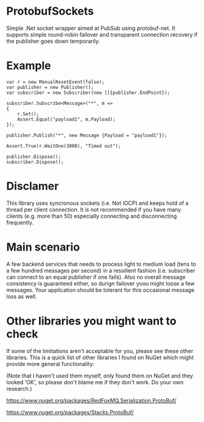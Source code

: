 ProtobufSockets
===============

Simple .Net socket wrapper aimed at PubSub using protobuf-net. It supports simple round-robin failover and transparent connection recovery if the publisher goes down temporarily.

Example
=======

    var r = new ManualResetEvent(false);
    var publisher = new Publisher();
    var subscriber = new Subscriber(new []{publisher.EndPoint});

    subscriber.Subscribe<Message>("*", m =>
    {
        r.Set();
        Assert.Equal("payload1", m.Payload);
    });

    publisher.Publish("*", new Message {Payload = "payload1"});

    Assert.True(r.WaitOne(3000), "Timed out");

    publisher.Dispose();
    subscriber.Dispose();

Disclamer
=========
This library uses syncronous sockets (i.e. Not IOCP) and keeps hold of a thread
per client connection. It is not recommended if you have many clients
(e.g. more than 50) especially connecting and disconnecting frequently.

Main scenario
=============
A few backend services that needs to process light to medium load (tens to a few
hundred messages per second) in a ressilient fashion (i.e. subscriber
can connect to an equal publisher if one fails). Also no overall message consistency
is guaranteed either, so durign failover yoou might loose a few messages.
Your application should be tolerant for this occasional message loss as well.

Other libraries you might want to check
=======================================
If some of the limitations aren't acceptable for you, please see these other libraries.
This is a quick list of other libraries I found on NuGet which might provide more
general functionality:

(Note that I haven't used them myself, only found them on NuGet and they looked 'OK',
so please don't blame me if they don't work. Do your own research.)

https://www.nuget.org/packages/RedFoxMQ.Serialization.ProtoBuf/

https://www.nuget.org/packages/Stacks.ProtoBuf/


